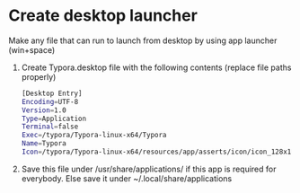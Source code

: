 # Create desktop launcher

Make any file that can run to launch from desktop by using app launcher (win+space)

1. Create Typora.desktop file with the following contents (replace file paths properly)
   
   ```bash
   [Desktop Entry]
   Encoding=UTF-8
   Version=1.0
   Type=Application
   Terminal=false
   Exec=/typora/Typora-linux-x64/Typora
   Name=Typora
   Icon=/typora/Typora-linux-x64/resources/app/asserts/icon/icon_128x128.png
   ```

2. ​Save this file under /usr/share/applications/ if this app is required for everybody. Else save it under ~/.local/share/applications